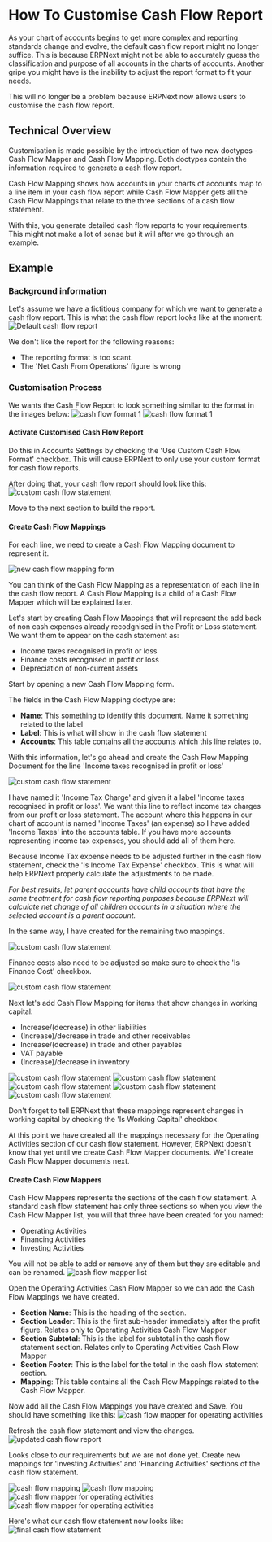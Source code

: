 <!-- add-breadcrumbs -->
# How To Customise Cash Flow Report

As your chart of accounts begins to get more complex and reporting standards change and evolve, the default cash flow 
report might no longer suffice. This is because ERPNext might not be able to accurately guess the classification and 
purpose of all accounts in the charts of accounts. Another gripe you might have is the inability to adjust the report 
format to fit your needs.

This will no longer be a problem because ERPNext now allows users to customise the cash flow report.


## Technical Overview
Customisation is made possible by the introduction of two new doctypes - Cash Flow Mapper and Cash Flow Mapping. Both 
doctypes contain the information required to generate a cash flow report.

Cash Flow Mapping shows how accounts in your charts of accounts map to a line item in your cash flow report while 
Cash Flow Mapper gets all the Cash Flow Mappings that relate to the three sections of a cash flow statement.

With this, you generate detailed cash flow reports to your requirements. This might not make a lot of sense but it will 
after we go through an example.

## Example
### Background information
Let's assume we have a fictitious company for which we want to generate a cash flow report.
This is what the cash flow report looks like at the moment:
<img alt="Default cash flow report" class="screenshot" src="{{docs_base_url}}/assets/img/articles/default-cash-flow-report.png">

We don't like the report for the following reasons:
- The reporting format is too scant.
- The 'Net Cash From Operations' figure is wrong

### Customisation Process

We wants the Cash Flow Report to look something similar to the format in the images below:
<img alt="cash flow format 1" class="screenshot" src="{{docs_base_url}}/assets/img/articles/format-1.png">
<img alt="cash flow format 1" class="screenshot" src="{{docs_base_url}}/assets/img/articles/format-2.png">

#### Activate Customised Cash Flow Report
Do this in Accounts Settings by checking the 'Use Custom Cash Flow Format' checkbox. This will cause ERPNext to only 
use your custom format for cash flow reports.

After doing that, your cash flow report should look like this:
<img alt="custom cash flow statement" class="screenshot" src="{{docs_base_url}}/assets/img/articles/no-mappers.png">

Move to the next section to build the report.

#### Create Cash Flow Mappings
For each line, we need to create a Cash Flow Mapping document to represent it.

<img alt="new cash flow mapping form" class="screenshot" src="{{docs_base_url}}/assets/img/articles/new-cash-flow-mapping.png">

You can think of the Cash Flow Mapping as a representation of each line in the cash flow report. A Cash Flow Mapping 
is a child of a Cash Flow Mapper which will be explained later. 

Let's start by creating Cash Flow Mappings that will represent the add back of non cash expenses already recodgnised in
the Profit or Loss statement. We want them to appear on the cash statement as:
- Income taxes recognised in profit or loss
- Finance costs recognised in profit or loss
- Depreciation of non-current assets

Start by opening a new Cash Flow Mapping form.

The fields in the Cash Flow Mapping doctype are:
- **Name**: This something to identify this document. Name it something related to the label
- **Label**: This is what will show in the cash flow statement
- **Accounts**: This table contains all the accounts which this line relates to.

With this information, let's go ahead and create the Cash Flow Mapping Document for the line 'Income taxes recognised in profit or loss'

<img alt="custom cash flow statement" class="screenshot" src="{{docs_base_url}}/assets/img/articles/cash-flow-mapping-1.png">

I have named it 'Income Tax Charge' and given it a label 'Income taxes recognised in profit or loss'. We want this 
line to reflect income tax charges from our profit or loss statement. The account where this happens in our chart 
of account is named 'Income Taxes' (an expense) so I have added 'Income Taxes' into the accounts table. If you have 
more accounts representing income tax expenses, you should add all of them here.

Because Income Tax expense needs to be adjusted further in the cash flow statement, check the 'Is Income Tax Expense' 
checkbox. This is what will help ERPNext properly calculate the adjustments to be made.

*For best results, let parent accounts have child accounts that have the same treatment for cash flow reporting 
purposes because ERPNext will calculate net change of all children accounts in a situation where the selected account 
is a parent account.* 

In the same way, I have created for the remaining two mappings.

<img alt="custom cash flow statement" class="screenshot" src="{{docs_base_url}}/assets/img/articles/cash-flow-mapping-2.png">

Finance costs also need to be adjusted so make sure to check the 'Is Finance Cost' checkbox.

<img alt="custom cash flow statement" class="screenshot" src="{{docs_base_url}}/assets/img/articles/cash-flow-mapping-3.png">

Next let's add Cash Flow Mapping for items that show changes in working capital:
- Increase/(decrease) in other liabilities
- (Increase)/decrease in trade and other receivables
- Increase/(decrease) in trade and other payables
- VAT payable
- (Increase)/decrease in inventory

<img alt="custom cash flow statement" class="screenshot" src="{{docs_base_url}}/assets/img/articles/cash-flow-mapping-4.png">

<img alt="custom cash flow statement" class="screenshot" src="{{docs_base_url}}/assets/img/articles/cash-flow-mapping-5.png">

<img alt="custom cash flow statement" class="screenshot" src="{{docs_base_url}}/assets/img/articles/cash-flow-mapping-6.png">

<img alt="custom cash flow statement" class="screenshot" src="{{docs_base_url}}/assets/img/articles/cash-flow-mapping-7.png">

<img alt="custom cash flow statement" class="screenshot" src="{{docs_base_url}}/assets/img/articles/cash-flow-mapping-8.png">

Don't forget to tell ERPNext that these mappings represent changes in working capital by checking the 'Is Working 
Capital' checkbox.

At this point we have created all the mappings necessary for the Operating Activities section of our cash flow 
statement. However, ERPNext doesn't know that yet until we create Cash Flow Mapper documents. We'll create Cash Flow 
Mapper documents next.


#### Create Cash Flow Mappers
Cash Flow Mappers represents the sections of the cash flow statement. A standard cash flow statement has only three 
sections so when you view the Cash Flow Mapper list, you will that three have been created for you named:
- Operating Activities
- Financing Activities 
- Investing Activities 

You will not be able to add or remove any of them but they are editable and can be renamed.
<img alt="cash flow mapper list" class="screenshot" src="{{docs_base_url}}/assets/img/articles/cash-flow-mapper-2.png">


Open the Operating Activities Cash Flow Mapper so we can add the Cash Flow Mappings we have created.


- **Section Name**: This is the heading of the section.
- **Section Leader**: This is the first sub-header immediately after the profit figure. Relates only to Operating 
Activities Cash Flow Mapper
- **Section Subtotal**: This is the label for subtotal in the cash flow statement section. Relates only to Operating 
Activities Cash Flow Mapper
- **Section Footer**: This is the label for the total in the cash flow statement section.
- **Mapping**: This table contains all the Cash Flow Mappings related to the Cash Flow Mapper.

Now add all the Cash Flow Mappings you have created and Save. You should have something like this:
<img alt="cash flow mapper for operating activities" class="screenshot" src="{{docs_base_url}}/assets/img/articles/cash-flow-mapper-4.png">

 Refresh the cash flow statement and view the changes.
<img alt="updated cash flow report" class="screenshot" src="{{docs_base_url}}/assets/img/articles/cash-flow-mapper-3.png">

Looks close to our requirements but we are not done yet. Create new mappings for 'Investing Activities' and 'Financing 
Activities' sections of the cash flow statement.

<img alt="cash flow mapping" class="screenshot" src="{{docs_base_url}}/assets/img/articles/cash-flow-mapping-9.png">

<img alt="cash flow mapping" class="screenshot" src="{{docs_base_url}}/assets/img/articles/cash-flow-mapping-10.png">

<img alt="cash flow mapper for operating activities" class="screenshot" src="{{docs_base_url}}/assets/img/articles/cash-flow-mapper-5.png">

<img alt="cash flow mapper for operating activities" class="screenshot" src="{{docs_base_url}}/assets/img/articles/cash-flow-mapper-6.png">

Here's what our cash flow statement now looks like:
<img alt="final cash flow statement" class="screenshot" src="{{docs_base_url}}/assets/img/articles/final-cash-flow.png">
